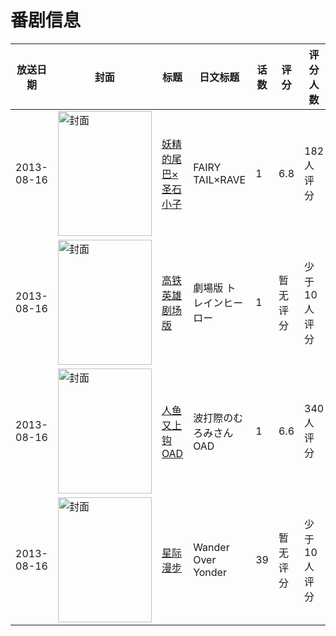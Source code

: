 # 番剧信息

|放送日期|封面|标题|日文标题|话数|评分|评分人数|
|---|---|---|---|---|---|---|
|2013-08-16|<img src="//lain.bgm.tv/pic/cover/c/d9/7e/78801_3o3wM.jpg" alt="封面" style="width:150px;height:200px;object-fit:cover;">|[妖精的尾巴×圣石小子](https://bangumi.tv/subject/78801)|FAIRY TAIL×RAVE|1|6.8|182人评分|
|2013-08-16|<img src="//lain.bgm.tv/pic/cover/c/e0/1c/79397_lNa5X.jpg" alt="封面" style="width:150px;height:200px;object-fit:cover;">|[高铁英雄 剧场版](https://bangumi.tv/subject/79397)|劇場版 トレインヒーロー|1|暂无评分|少于10人评分|
|2013-08-16|<img src="//lain.bgm.tv/pic/cover/c/b5/1f/81386_Blbq4.jpg" alt="封面" style="width:150px;height:200px;object-fit:cover;">|[人鱼又上钩 OAD](https://bangumi.tv/subject/81386)|波打際のむろみさん OAD|1|6.6|340人评分|
|2013-08-16|<img src="//lain.bgm.tv/pic/cover/c/68/86/123444_9gGyG.jpg" alt="封面" style="width:150px;height:200px;object-fit:cover;">|[星际漫步](https://bangumi.tv/subject/123444)|Wander Over Yonder|39|暂无评分|少于10人评分|
